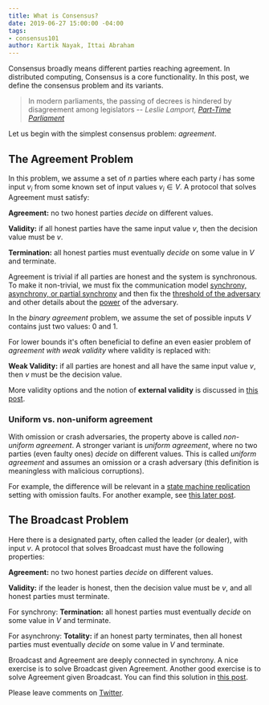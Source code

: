 ```yaml
---
title: What is Consensus?
date: 2019-06-27 15:00:00 -04:00
tags:
- consensus101
author: Kartik Nayak, Ittai Abraham
---
```


Consensus broadly means different parties reaching agreement. In distributed computing, Consensus is a core functionality. In this post, we define the consensus problem and its variants.

> In modern parliaments, the passing of decrees is hindered by disagreement among legislators
> -- <cite> Leslie Lamport, [Part-Time Parliament](https://lamport.azurewebsites.net/pubs/lamport-paxos.pdf) </cite>

Let us begin with the simplest consensus problem: *agreement*.


## The Agreement Problem

In this problem, we assume a set of $n$ parties where each party $i$ has some input $v_i$ from some known set of input values $v_i \in V$. A protocol that solves Agreement must satisfy:

**Agreement:** no two honest parties *decide* on different values.

**Validity:** if all honest parties have the same input value $v$, then the decision value must be $v$.

**Termination:** all honest parties must eventually *decide* on some value in $V$ and terminate.

Agreement is trivial if all parties are honest and the system is synchronous. To make it non-trivial, we must fix the communication model [synchrony, asynchrony, or partial synchrony](https://ittaiab.github.io/2019-06-01-2019-5-31-models/) and then fix the [threshold of the adversary](https://ittaiab.github.io/2019-06-17-the-threshold-adversary/) and other details about the [power](https://ittaiab.github.io/2019-06-07-modeling-the-adversary/) of the adversary.

In the *binary agreement* problem, we assume the set of possible inputs $V$ contains just two values: 0 and 1.

For lower bounds it's often beneficial to define an even easier problem of *agreement  with weak validity* where validity is replaced with:

**Weak Validity:** if all parties are honest and all have the same input value $v$, then $v$ must be the decision value.

More validity options and the notion of **external validity** is discussed in [this post](https://decentralizedthoughts.github.io/2022-12-12-what-about-validity/).

### Uniform vs. non-uniform agreement

With omission or crash adversaries, the property above is called *non-uniform agreement*. 
A stronger variant is *uniform agreement*, where no two parties (even faulty ones) *decide* on different values. 
This is called *uniform agreement* and assumes an omission or a crash adversary (this definition is meaningless with malicious corruptions).

For example, the difference will be relevant in a [state machine replication](https://ittaiab.github.io/2019-06-07-modeling-the-adversary/) setting with omission faults. For another example, see [this later post](https://decentralizedthoughts.github.io/2020-09-13-synchronous-consensus-omission-faults/).

## The Broadcast Problem

Here there is a designated party, often called the leader (or dealer), with input $v$. A protocol that solves Broadcast must have the following properties:

**Agreement:** no two honest parties *decide* on different values.

**Validity:** if the leader is honest, then the decision value must be $v$, and all honest parties must terminate.

For synchrony: **Termination:** all honest parties must eventually *decide* on some value in $V$ and terminate.

For asynchrony: **Totality:** if an honest party terminates, then all honest parties must eventually *decide* on some value in $V$ and terminate.
 

Broadcast and Agreement are deeply connected in synchrony. A nice exercise is to solve Broadcast given Agreement. Another good exercise is to solve Agreement given Broadcast. You can find this solution in [this post](https://decentralizedthoughts.github.io/2020-09-14-broadcast-from-agreement-and-agreement-from-broadcast/).

Please leave comments on [Twitter](https://twitter.com/ittaia/status/1421066572207169544?s=20).